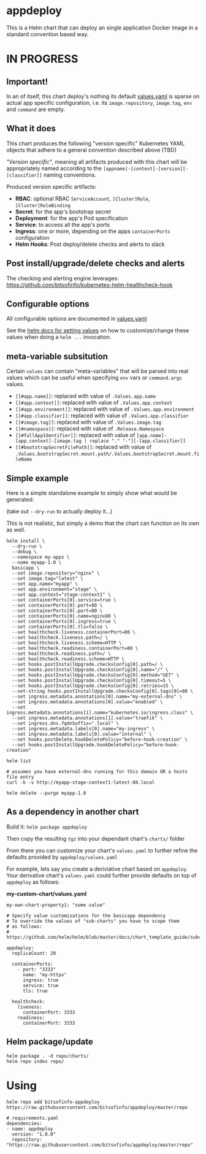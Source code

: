 # appdeploy

This is a Helm chart that can deploy an single application
Docker image in a standard convention based way.

# IN PROGRESS

## Important!

In an of itself, this chart deploy's nothing its default [values.yaml](values.yaml) is sparse on
actual app specific configuration, i.e. its `image.repository`, `image.tag`, `env` and `command` are empty.

## What it does

This chart produces the following "version specific" Kubernetes YAML objects that adhere
to a general convention described above (TBD)

*"Version specific"*, meaning all artifacts produced with this chart will be
appropriately named according to the `[appname]-[context]-[version][-[classifier]]`
naming conventions.

Produced version specific artifacts:

* **RBAC**: optional RBAC `ServiceAccount`, `[Cluster]Role`, `[Cluster]RoleBinding`
* **Secret**: for the app's bootstrap secret
* **Deployment**: for the app's Pod specification
* **Service**: to access all the app's ports
* **Ingress**: one or more, depending on the apps `containerPorts` configuration
* **Helm Hooks**: Post deploy/delete checks and alerts to slack

## Post install/upgrade/delete checks and alerts

The checking and alerting engine leverages: https://github.com/bitsofinfo/kubernetes-helm-healthcheck-hook

## Configurable options

All configurable options are documented in [values.yaml](values.yaml)

See the [helm docs for setting values](https://github.com/helm/helm/blob/master/docs/chart_best_practices/values.md)
on how to customize/change these values when doing a `helm ...` invocation.

## meta-variable subsitution

Certain `values` can contain "meta-variables" that will be parsed into real values which
can be useful when specifying `env` vars or `command.args` values.

* `[[#app.name]]`: replaced with value of `.Values.app.name`
* `[[#app.context]]`: replaced with value of `.Values.app.context`
* `[[#app.environment]]`: replaced with value of `.Values.app.environment`
* `[[#app.classifier]]`: replaced with value of `.Values.app.classifier`
* `[[#image.tag]]`: replaced with value of `.Values.image.tag`
* `[[#namespace]]`: replaced with value of `.Release.Namespace`
* `[[#fullAppIdentifier]]`: replaced with value of `[app.name]-[app.context]-[image.tag | replace "." "-"][-[app.classifier]]`
* `[[#bootstrapSecretFilePath]]`: replaced with value of `.Values.bootstrapSecret.mount.path/.Values.bootstrapSecret.mount.fileName`


## Simple example

Here is a simple standalone example to simply show what would be generated:

(take out `--dry-run` to actually deploy it...)

This is not realistic, but simply a demo that the chart can function on its own
as well.

```
helm install \
  --dry-run \
  --debug \
  --namespace my-apps \
  --name myapp-1.0 \
  basicapp \
  --set image.repository="nginx" \
  --set image.tag="latest" \
  --set app.name="myapp" \
  --set app.environment="stage" \
  --set app.context="stage-context1" \
  --set containerPorts[0].service=true \
  --set containerPorts[0].port=80 \
  --set containerPorts[0].port=80 \
  --set containerPorts[0].name=nginx80 \
  --set containerPorts[0].ingress=true \
  --set containerPorts[0].tls=false \
  --set healthcheck.liveness.containerPort=80 \
  --set healthcheck.liveness.path=/ \
  --set healthcheck.liveness.scheme=HTTP \
  --set healthcheck.readiness.containerPort=80 \
  --set healthcheck.readiness.path=/ \
  --set healthcheck.readiness.scheme=HTTP \
  --set hooks.postInstallUpgrade.checksConfig[0].path=/ \
  --set hooks.postInstallUpgrade.checksConfig[0].name="/" \
  --set hooks.postInstallUpgrade.checksConfig[0].method="GET" \
  --set hooks.postInstallUpgrade.checksConfig[0].timeout=5 \
  --set hooks.postInstallUpgrade.checksConfig[0].retries=15 \
  --set-string hooks.postInstallUpgrade.checksConfig[0].tags[0]=80 \
  --set ingress.metadata.annotations[0].name="my-external-dns" \
  --set ingress.metadata.annotations[0].value="enabled" \
  --set ingress.metadata.annotations[1].name="kubernetes.io/ingress.class" \
  --set ingress.metadata.annotations[1].value="traefik" \
  --set ingress.dns.fqdnSuffix=".local" \
  --set ingress.metadata.labels[0].name="my-ingress" \
  --set ingress.metadata.labels[0].value="internal" \
  --set hooks.postDelete.hookDeletePolicy="before-hook-creation" \
  --set hooks.postInstallUpgrade.hookDeletePolicy="before-hook-creation"

helm list

# assumes you have external-dns running for this domain OR a hosts file entry
curl -k -v http://myapp-stage-context1-latest-80.local

helm delete --purge myapp-1.0
```

## As a dependency in another chart

Build it: `helm package appdeploy`

Then copy the resulting `tgz` into your dependant chart's `charts/` folder

From there you can customize your chart's `values.yaml` to further refine the
defaults provided by `appdeploy/values.yaml`

For example, lets say you create a deriviative chart based on `appdeploy`.
Your derivative chart's `values.yaml` could further provide defaults on top
of `appdeploy` as follows:

**my-custom-chart/values.yaml**
```
my-own-chart-property1: "some value"

# Specify value customizations for the basicapp dependency
# To override the values of "sub-charts" you have to scope them
# as follows:
# https://github.com/helm/helm/blob/master/docs/chart_template_guide/subcharts_and_globals.md

appdeploy:
  replicaCount: 20

  containerPorts:
    - port: "3333"
      name: "my-https"
      ingress: true
      service: true
      tls: true

  healthcheck:
    liveness:
      containerPort: 3333
    readiness:
      containerPort: 3333
```

## Helm package/update

```
helm package . -d repo/charts/
helm repo index repo/
```

# Using

```
helm repo add bitsofinfo-appdeploy https://raw.githubusercontent.com/bitsofinfo/appdeploy/master/repo
```

```
# requirements.yaml
dependencies:
- name: appdeploy
  version: "1.0.0"
  repository: "https://raw.githubusercontent.com/bitsofinfo/appdeploy/master/repo"
```
